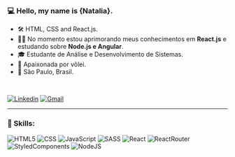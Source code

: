 ### 💻 Hello, my name is **{Natalia}**.

- 🛠  HTML, CSS and React.js.
- ✍🏼 No momento estou aprimorando meus conhecimentos em **React.js** e estudando sobre **Node.js e Angular**.
- 🎓 Estudante de Análise e Desenvolvimento de Sistemas.
- 🏐 Apaixonada por vôlei.
- 🌆 São Paulo, Brasil.

</br>

<a href="https://www.linkedin.com/in/franciscanatalia/">![Linkedin](https://img.shields.io/badge/LinkedIn-0077B5?style=for-the-badge&logo=linkedin&logoColor=white)</a>
<a href="mailto:nathifrancisca@gmail.com?subject=Assunto">![Gmail](https://img.shields.io/badge/Gmail-D14836?style=for-the-badge&logo=gmail&logoColor=white&link=mailto:nathifrancisca@gmail.com?subject=Assunto)</a>

---

### 🚀 Skills: 
  
  ![HTML5](https://img.shields.io/badge/HTML5-E34F26?style=for-the-badge&logo=html5&logoColor=white)
  ![CSS](https://img.shields.io/badge/CSS3-1572B6?style=for-the-badge&logo=css3&logoColor=white)
  ![JavaScript](https://img.shields.io/badge/JavaScript-F7DF1E?style=for-the-badge&logo=javascript&logoColor=black)
  ![SASS](https://img.shields.io/badge/Sass-CC6699?style=for-the-badge&logo=sass&logoColor=white)
  ![React](https://img.shields.io/badge/React-20232A?style=for-the-badge&logo=react&logoColor=61DAFB)
  ![ReactRouter](https://img.shields.io/badge/React_Router-CA4245?style=for-the-badge&logo=react-router&logoColor=white)
  ![StyledComponents](https://img.shields.io/badge/styled--components-DB7093?style=for-the-badge&logo=styled-components&logoColor=white)
  ![NodeJS](https://img.shields.io/badge/Node.js-43853D?style=for-the-badge&logo=node.js&logoColor=white)
 
